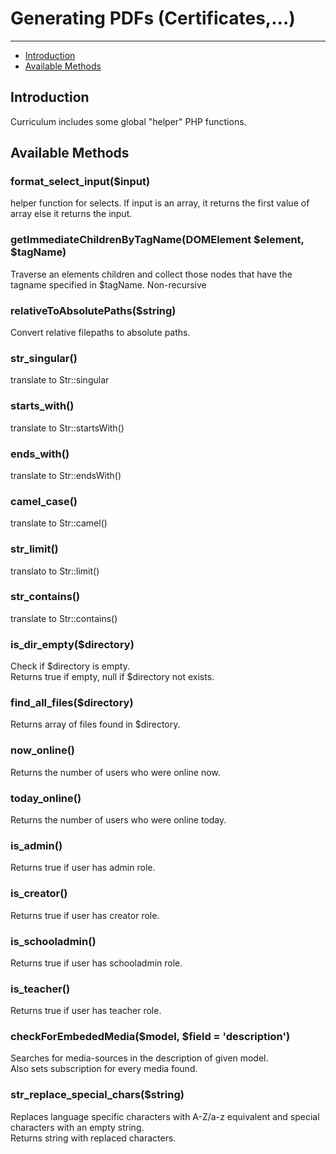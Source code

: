 # Generating PDFs (Certificates,...)

---

- [Introduction](#section-1)
- [Available Methods](#section-2)


<a name="section-1"></a>
## Introduction

Curriculum includes some global "helper" PHP functions. 

<a name="section-2"></a>
## Available Methods

### format_select_input($input)
helper function for selects. If input is an array, it returns the first value of array
else it returns the input.



### getImmediateChildrenByTagName(DOMElement $element, $tagName)
Traverse an elements children and collect those nodes that have the tagname specified in $tagName. Non-recursive

### relativeToAbsolutePaths($string)
Convert relative filepaths to absolute paths.

### str_singular()

translate to Str::singular

### starts_with()
translate to Str::startsWith()

### ends_with()
translate to Str::endsWith()

### camel_case()
translate to Str::camel()

### str_limit()
translato to Str::limit()

### str_contains()
translate to Str::contains()

### is_dir_empty($directory)
Check if $directory is empty. </br>
Returns true if empty, null if $directory not exists.

### find_all_files($directory)
Returns array of files found in $directory.

### now_online()
Returns the number of users who were online now.

### today_online()
Returns the number of users who were online today.

### is_admin()
Returns true if user has admin role.

### is_creator()
Returns true if user has creator role.

### is_schooladmin()
Returns true if user has schooladmin role.

### is_teacher()
Returns true if user has teacher role.

### checkForEmbededMedia($model, $field = 'description')
Searches for media-sources in the description of given model. </br>
Also sets subscription for every media found.

### str_replace_special_chars($string)
Replaces language specific characters with A-Z/a-z equivalent and special characters with an empty string. </br>
Returns string with replaced characters.